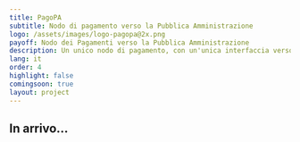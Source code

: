 ```yaml
---
title: PagoPA
subtitle: Nodo di pagamento verso la Pubblica Amministrazione 
logo: /assets/images/logo-pagopa@2x.png
payoff: Nodo dei Pagamenti verso la Pubblica Amministrazione
description: Un unico nodo di pagamento, con un'unica interfaccia verso il cittadino, per pagare dai tributi alla gita scolastica dei figli con carte di credito, bonifici o anche via app.
lang: it
order: 4
highlight: false
comingsoon: true
layout: project
---
```


## In arrivo...
